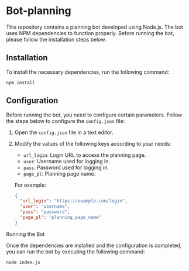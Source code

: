 # Bot-planning

This repository contains a planning bot developed using Node.js. The bot uses NPM dependencies to function properly. Before running the bot, please follow the installation steps below.

## Installation

To install the necessary dependencies, run the following command:

`npm install`

## Configuration

Before running the bot, you need to configure certain parameters. Follow the steps below to configure the `config.json` file:

1. Open the `config.json` file in a text editor.
2. Modify the values of the following keys according to your needs:

   - `url_login`: Login URL to access the planning page.
   - `user`: Username used for logging in.
   - `pass`: Password used for logging in.
   - `page_pl`: Planning page name.

   For example:

   ```json
   {
     "url_login": "https://example.com/login",
     "user": "username",
     "pass": "password",
     "page_pl": "planning_page_name"
   }
   
Running the Bot

Once the dependencies are installed and the configuration is completed, you can run the bot by executing the following command:

`node index.js`
